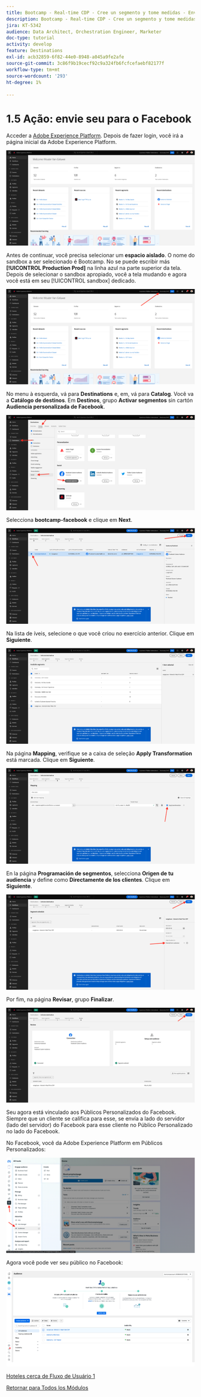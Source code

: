 ```yaml
---
title: Bootcamp - Real-time CDP - Cree un segmento y tome medidas - Envíe su segmento a DV360 - Brasil
description: Bootcamp - Real-time CDP - Cree un segmento y tome medidas - Envíe su segmento a DV360 - Brasil
jira: KT-5342
audience: Data Architect, Orchestration Engineer, Marketer
doc-type: tutorial
activity: develop
feature: Destinations
exl-id: acb32859-6f82-44e0-8948-a045a9fe2afe
source-git-commit: 3c86f9b19cecf92c9a324fb6fcfcefaebf82177f
workflow-type: tm+mt
source-wordcount: '293'
ht-degree: 1%

---
```


# 1.5 Ação: envie seu para o Facebook

Acceder a [Adobe Experience Platform](https://experience.adobe.com/platform). Depois de fazer login, você irá a página inicial da Adobe Experience Platform.

![Ingesta de datos](./images/home.png)

Antes de continuar, você precisa selecionar um **espacio aislado**. O nome do sandbox a ser selecionado é Bootcamp. No se puede escribir más **[!UICONTROL Production Prod]** na linha azul na parte superior da tela. Depois de selecionar o sandbox apropiado, você a tela mudando e agora você está em seu [!UICONTROL sandbox] dedicado.

![Ingesta de datos](./images/sb1.png)

No menu à esquerda, vá para **Destinations** e, em, vá para **Catalog**. Você va a **Catálogo de destinos**. Em **Destinos**, grupo **Activar segmentos** sin cartón **Audiencia personalizada de Facebook**.

![RTCDP](./images/rtcdpgoogleseg.png)

Selecciona **bootcamp-facebook** e clique em **Next**.

![RTCDP](./images/rtcdpcreatedest2.png)

Na lista de íveis, selecione o que você criou no exercício anterior. Clique em **Siguiente**.

![RTCDP](./images/rtcdpcreatedest3.png)

Na página **Mapping**, verifique se a caixa de seleção **Apply Transformation** está marcada. Clique em **Siguiente**.

![RTCDP](./images/rtcdpcreatedest4a.png)

En la página **Programación de segmentos**, selecciona **Origen de tu audiencia** y define como **Directamente de los clientes**. Clique em **Siguiente**.

![RTCDP](./images/rtcdpcreatedest4.png)

Por fim, na página **Revisar**, grupo **Finalizar**.

![RTCDP](./images/rtcdpcreatedest5.png)

Seu agora está vinculado aos Públicos Personalizados do Facebook. Siempre que un cliente se califica para esse, se envía a lado do servidor (lado del servidor) do Facebook para esse cliente no Público Personalizado no lado do Facebook.

No Facebook, você da Adobe Experience Platform em Públicos Personalizados:

![RTCDP](./images/rtcdpcreatedest5b.png)

Agora você pode ver seu público no Facebook:

![RTCDP](./images/rtcdpcreatedest5a.png)

[Hoteles cerca de Fluxo de Usuário 1](./uc1.md)

[Retornar para Todos los Módulos](../../overview.md)
